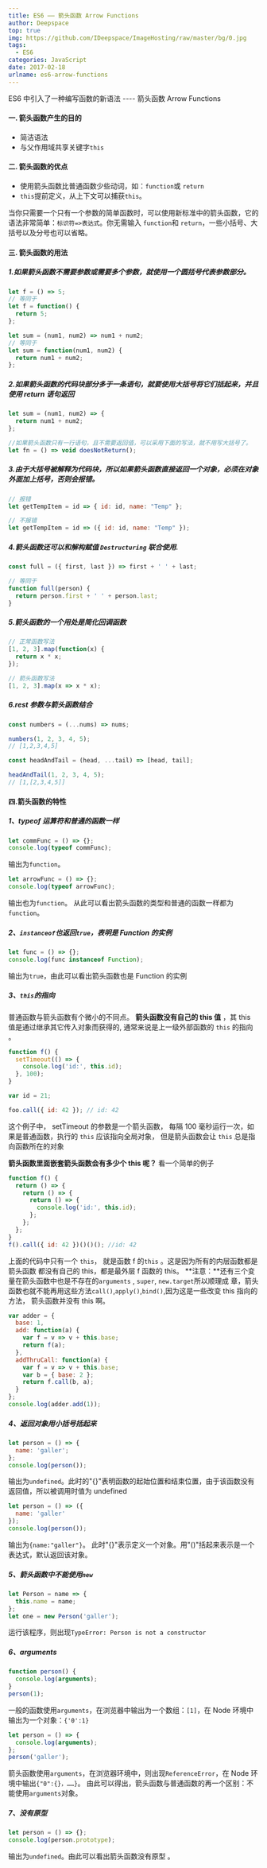 ```yaml
---
title: ES6 —— 箭头函数 Arrow Functions
author: Deepspace
top: true
img: https://github.com/IDeepspace/ImageHosting/raw/master/bg/0.jpg 
tags:
  - ES6
categories: JavaScript
date: 2017-02-18
urlname: es6-arrow-functions
---
```


<!-- ## ES6 —— 箭头函数 Arrow Functions -->

ES6 中引入了一种编写函数的新语法 ---- 箭头函数 Arrow Functions

#### 一. 箭头函数产生的目的

- 简洁语法
- 与父作用域共享关键字`this`

#### 二. 箭头函数的优点

- 使用箭头函数比普通函数少些动词，如：`function`或 `return`
- `this`提前定义，从上下文可以捕获`this`。

当你只需要一个只有一个参数的简单函数时，可以使用新标准中的箭头函数，它的语法非常简单：`标识符=>表达式`。你无需输入 `function`和 `return`，一些小括号、大括号以及分号也可以省略。

<!-- more -->

#### 三. 箭头函数的用法

##### 1.如果箭头函数不需要参数或需要多个参数，就使用一个圆括号代表参数部分。

```javascript
let f = () => 5;
// 等同于
let f = function() {
  return 5;
};

let sum = (num1, num2) => num1 + num2;
// 等同于
let sum = function(num1, num2) {
  return num1 + num2;
};
```

##### 2.如果箭头函数的代码块部分多于一条语句，就要使用大括号将它们括起来，并且使用 return 语句返回

```javascript
let sum = (num1, num2) => {
  return num1 + num2;
};

//如果箭头函数只有一行语句，且不需要返回值，可以采用下面的写法，就不用写大括号了。
let fn = () => void doesNotReturn();
```

##### 3.由于大括号被解释为代码块，所以如果箭头函数直接返回一个对象，必须在对象外面加上括号，否则会报错。

```javascript
// 报错
let getTempItem = id => { id: id, name: "Temp" };

// 不报错
let getTempItem = id => ({ id: id, name: "Temp" });
```

##### 4.箭头函数还可以和解构赋值 `Destructuring` 联合使用.

```javascript
const full = ({ first, last }) => first + ' ' + last;

// 等同于
function full(person) {
  return person.first + ' ' + person.last;
}
```

##### **5.箭头函数的一个用处是简化回调函数**

```javascript
// 正常函数写法
[1, 2, 3].map(function(x) {
  return x * x;
});

// 箭头函数写法
[1, 2, 3].map(x => x * x);
```

##### 6.rest 参数与箭头函数结合

```javascript
const numbers = (...nums) => nums;

numbers(1, 2, 3, 4, 5);
// [1,2,3,4,5]

const headAndTail = (head, ...tail) => [head, tail];

headAndTail(1, 2, 3, 4, 5);
// [1,[2,3,4,5]]
```

#### 四.箭头函数的特性

##### 1、typeof 运算符和普通的函数一样

```javascript
let commFunc = () => {};
console.log(typeof commFunc);
```

输出为`function`。

```javascript
let arrowFunc = () => {};
console.log(typeof arrowFunc);
```

输出也为`function`。
从此可以看出箭头函数的类型和普通的函数一样都为`function`。

##### 2、`instanceof`也返回`true`，表明是 Function 的实例

```javascript
let func = () => {};
console.log(func instanceof Function);
```

输出为`true`，由此可以看出箭头函数也是 Function 的实例

##### 3、`this`的指向

普通函数与箭头函数有个微小的不同点。 **箭头函数没有自己的 this 值** ，其 this 值是通过继承其它传入对象而获得的, 通常来说是上一级外部函数的 `this` 的指向 。

```javascript
function f() {
  setTimeout(() => {
    console.log('id:', this.id);
  }, 100);
}

var id = 21;

foo.call({ id: 42 }); // id: 42
```

这个例子中， setTimeout 的参数是一个箭头函数， 每隔 100 毫秒运行一次，如果是普通函数，执行的 `this` 应该指向全局对象， 但是箭头函数会让 `this` 总是指向函数所在的对象

**箭头函数里面嵌套箭头函数会有多少个 this 呢？**
看一个简单的例子

```javascript
function f() {
  return () => {
    return () => {
      return () => {
        console.log('id:', this.id);
      };
    };
  };
}
f().call({ id: 42 })()()(); //id: 42
```

上面的代码中只有一个 `this`， 就是函数 f 的`this` 。这是因为所有的内层函数都是箭头函数
都没有自己的 this，都是最外层 f 函数的 this。
**注意：**还有三个变量在箭头函数中也是不存在的`arguments` , `super`, `new.target`所以顺理成
章，箭头函数也就不能再用这些方法`call()`,`apply()`,`bind()`,因为这是一些改变 this 指向的方法，
箭头函数并没有 this 啊。

```javascript
var adder = {
  base: 1,
  add: function(a) {
    var f = v => v + this.base;
    return f(a);
  },
  addThruCall: function(a) {
    var f = v => v + this.base;
    var b = { base: 2 };
    return f.call(b, a);
  }
};
console.log(adder.add(1));
```

##### 4、返回对象用小括号括起来

```javascript
let person = () => {
  name: 'galler';
};
console.log(person());
```

输出为`undefined`。此时的"{}"表明函数的起始位置和结束位置，由于该函数没有返回值，所以被调用时值为 undefined

```javascript
let person = () => ({
  name: 'galler'
});
console.log(person());
```

输出为`{name:"galler"}`。 此时"{}"表示定义一个对象。用"()"括起来表示是一个表达式，默认返回该对象。

##### 5、箭头函数中不能使用`new`

```javascript
let Person = name => {
  this.name = name;
};
let one = new Person('galler');
```

运行该程序，则出现`TypeError: Person is not a constructor`

##### 6、arguments

```javascript
function person() {
  console.log(arguments);
}
person(1);
```

一般的函数使用`arguments`，在浏览器中输出为一个数组：`[1]`，在 Node 环境中输出为一个对象：`{'0':1}`

```javascript
let person = () => {
  console.log(arguments);
};
person('galler');
```

箭头函数使用`arguments`，在浏览器环境中，则出现`ReferenceError`，在 Node 环境中输出`{"0":{}，……}`。
由此可以得出，箭头函数与普通函数的再一个区别：不能使用`arguments`对象。

##### 7、没有原型

```javascript
let person = () => {};
console.log(person.prototype);
```

输出为`undefined`。由此可以看出箭头函数没有原型 。
